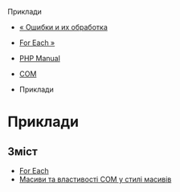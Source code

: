 Приклади

-   [« Ошибки и их обработка](com.error-handling.html)
    
-   [For Each »](com.examples.foreach.md)
    
-   [PHP Manual](index.md)
    
-   [COM](book.com.md)
    
-   Приклади
    

# Приклади

## Зміст

-   [For Each](com.examples.foreach.md)
-   [Масиви та властивості COM у стилі масивів](com.examples.arrays.md)